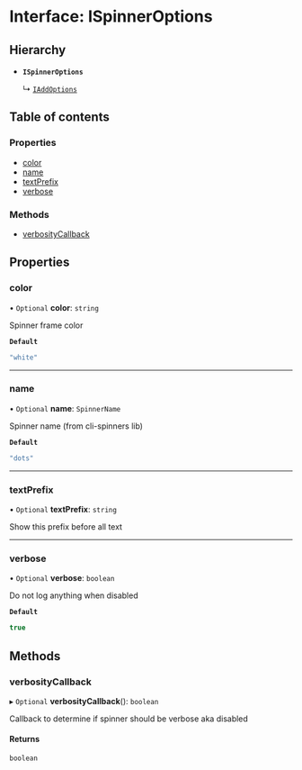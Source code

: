 # Interface: ISpinnerOptions

## Hierarchy

- **`ISpinnerOptions`**

  ↳ [`IAddOptions`](IAddOptions.md)

## Table of contents

### Properties

- [color](ISpinnerOptions.md#color)
- [name](ISpinnerOptions.md#name)
- [textPrefix](ISpinnerOptions.md#textprefix)
- [verbose](ISpinnerOptions.md#verbose)

### Methods

- [verbosityCallback](ISpinnerOptions.md#verbositycallback)

## Properties

### color

• `Optional` **color**: `string`

Spinner frame color

**`Default`**

```ts
"white"
```

___

### name

• `Optional` **name**: `SpinnerName`

Spinner name (from cli-spinners lib)

**`Default`**

```ts
"dots"
```

___

### textPrefix

• `Optional` **textPrefix**: `string`

Show this prefix before all text

___

### verbose

• `Optional` **verbose**: `boolean`

Do not log anything when disabled

**`Default`**

```ts
true
```

## Methods

### verbosityCallback

▸ `Optional` **verbosityCallback**(): `boolean`

Callback to determine if spinner should be verbose aka disabled

#### Returns

`boolean`
